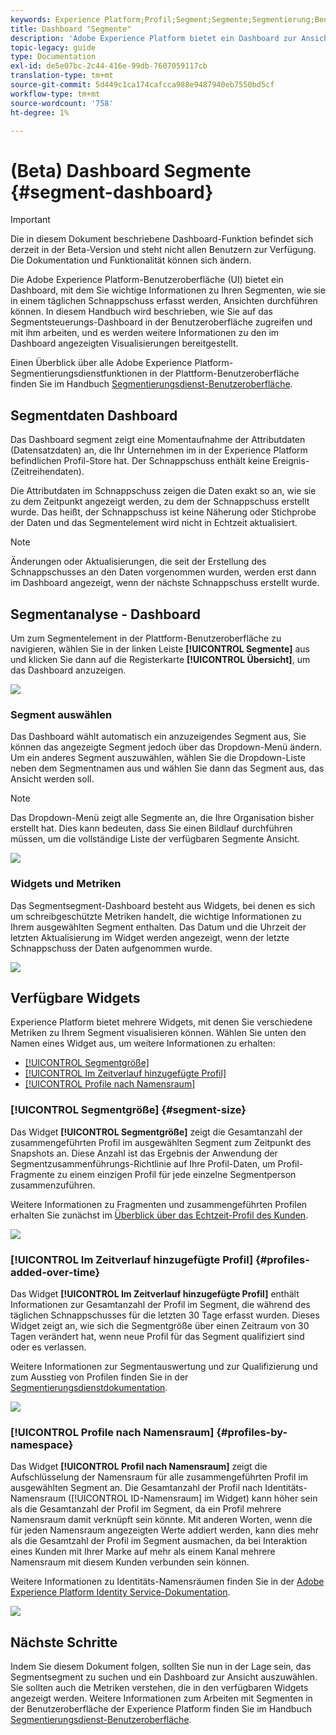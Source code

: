 ```yaml
---
keywords: Experience Platform;Profil;Segment;Segmente;Segmentierung;Benutzeroberfläche;UI;Anpassen;SegmentDashboard;Dashboard
title: Dashboard "Segmente"
description: 'Adobe Experience Platform bietet ein Dashboard zur Ansicht wichtiger Informationen zu Segmenten, die Ihr Unternehmen erstellt hat. '
topic-legacy: guide
type: Documentation
exl-id: de5e07bc-2c44-416e-99db-7607059117cb
translation-type: tm+mt
source-git-commit: 5d449c1ca174cafcca988e9487940eb7550bd5cf
workflow-type: tm+mt
source-wordcount: '758'
ht-degree: 1%

---
```


# (Beta) Dashboard Segmente {#segment-dashboard}

>[!IMPORTANT]
>
>Die in diesem Dokument beschriebene Dashboard-Funktion befindet sich derzeit in der Beta-Version und steht nicht allen Benutzern zur Verfügung. Die Dokumentation und Funktionalität können sich ändern.

Die Adobe Experience Platform-Benutzeroberfläche (UI) bietet ein Dashboard, mit dem Sie wichtige Informationen zu Ihren Segmenten, wie sie in einem täglichen Schnappschuss erfasst werden, Ansichten durchführen können. In diesem Handbuch wird beschrieben, wie Sie auf das Segmentsteuerungs-Dashboard in der Benutzeroberfläche zugreifen und mit ihm arbeiten, und es werden weitere Informationen zu den im Dashboard angezeigten Visualisierungen bereitgestellt.

Einen Überblick über alle Adobe Experience Platform-Segmentierungsdienstfunktionen in der Plattform-Benutzeroberfläche finden Sie im Handbuch [Segmentierungsdienst-Benutzeroberfläche](../../segmentation/ui/overview.md).

## Segmentdaten Dashboard

Das Dashboard segment zeigt eine Momentaufnahme der Attributdaten (Datensatzdaten) an, die Ihr Unternehmen im in der Experience Platform befindlichen Profil-Store hat. Der Schnappschuss enthält keine Ereignis- (Zeitreihendaten).

Die Attributdaten im Schnappschuss zeigen die Daten exakt so an, wie sie zu dem Zeitpunkt angezeigt werden, zu dem der Schnappschuss erstellt wurde. Das heißt, der Schnappschuss ist keine Näherung oder Stichprobe der Daten und das Segmentelement wird nicht in Echtzeit aktualisiert.

>[!NOTE]
>
>Änderungen oder Aktualisierungen, die seit der Erstellung des Schnappschusses an den Daten vorgenommen wurden, werden erst dann im Dashboard angezeigt, wenn der nächste Schnappschuss erstellt wurde.

## Segmentanalyse - Dashboard

Um zum Segmentelement in der Plattform-Benutzeroberfläche zu navigieren, wählen Sie in der linken Leiste **[!UICONTROL Segmente]** aus und klicken Sie dann auf die Registerkarte **[!UICONTROL Übersicht]**, um das Dashboard anzuzeigen.

![](../images/segments/dashboard-overview.png)

### Segment auswählen

Das Dashboard wählt automatisch ein anzuzeigendes Segment aus, Sie können das angezeigte Segment jedoch über das Dropdown-Menü ändern. Um ein anderes Segment auszuwählen, wählen Sie die Dropdown-Liste neben dem Segmentnamen aus und wählen Sie dann das Segment aus, das Ansicht werden soll.

>[!NOTE]
>
>Das Dropdown-Menü zeigt alle Segmente an, die Ihre Organisation bisher erstellt hat. Dies kann bedeuten, dass Sie einen Bildlauf durchführen müssen, um die vollständige Liste der verfügbaren Segmente Ansicht.

![](../images/segments/change-segment.png)

### Widgets und Metriken

Das Segmentsegment-Dashboard besteht aus Widgets, bei denen es sich um schreibgeschützte Metriken handelt, die wichtige Informationen zu Ihrem ausgewählten Segment enthalten. Das Datum und die Uhrzeit der letzten Aktualisierung im Widget werden angezeigt, wenn der letzte Schnappschuss der Daten aufgenommen wurde.

![](../images/segments/widget-timestamp.png)

## Verfügbare Widgets

Experience Platform bietet mehrere Widgets, mit denen Sie verschiedene Metriken zu Ihrem Segment visualisieren können. Wählen Sie unten den Namen eines Widget aus, um weitere Informationen zu erhalten:

* [[!UICONTROL Segmentgröße]](#segment-size)
* [[!UICONTROL Im Zeitverlauf hinzugefügte Profil]](#profiles-added-over-time)
* [[!UICONTROL Profile nach Namensraum]](#profiles-by-namespace)

### [!UICONTROL Segmentgröße] {#segment-size}

Das Widget **[!UICONTROL Segmentgröße]** zeigt die Gesamtanzahl der zusammengeführten Profil im ausgewählten Segment zum Zeitpunkt des Snapshots an. Diese Anzahl ist das Ergebnis der Anwendung der Segmentzusammenführungs-Richtlinie auf Ihre Profil-Daten, um Profil-Fragmente zu einem einzigen Profil für jede einzelne Segmentperson zusammenzuführen.

Weitere Informationen zu Fragmenten und zusammengeführten Profilen erhalten Sie zunächst im [Überblick über das Echtzeit-Profil des Kunden](../../profile/home.md).

![](../images/segments/segment-size.png)

### [!UICONTROL Im Zeitverlauf hinzugefügte Profil] {#profiles-added-over-time}

Das Widget **[!UICONTROL Im Zeitverlauf hinzugefügte Profil]** enthält Informationen zur Gesamtanzahl der Profil im Segment, die während des täglichen Schnappschusses für die letzten 30 Tage erfasst wurden. Dieses Widget zeigt an, wie sich die Segmentgröße über einen Zeitraum von 30 Tagen verändert hat, wenn neue Profil für das Segment qualifiziert sind oder es verlassen.

Weitere Informationen zur Segmentauswertung und zur Qualifizierung und zum Ausstieg von Profilen finden Sie in der [Segmentierungsdienstdokumentation](../../segmentation/home.md).

![](../images/segments/profiles-added-over-time.png)

### [!UICONTROL Profile nach Namensraum] {#profiles-by-namespace}

Das Widget **[!UICONTROL Profil nach Namensraum]** zeigt die Aufschlüsselung der Namensraum für alle zusammengeführten Profil im ausgewählten Segment an. Die Gesamtanzahl der Profil nach Identitäts-Namensraum ([!UICONTROL ID-Namensraum] im Widget) kann höher sein als die Gesamtanzahl der Profil im Segment, da ein Profil mehrere Namensraum damit verknüpft sein könnte. Mit anderen Worten, wenn die für jeden Namensraum angezeigten Werte addiert werden, kann dies mehr als die Gesamtzahl der Profil im Segment ausmachen, da bei Interaktion eines Kunden mit Ihrer Marke auf mehr als einem Kanal mehrere Namensraum mit diesem Kunden verbunden sein können.

Weitere Informationen zu Identitäts-Namensräumen finden Sie in der [Adobe Experience Platform Identity Service-Dokumentation](../../identity-service/home.md).

![](../images/segments/profiles-by-namespace.png)

## Nächste Schritte

Indem Sie diesem Dokument folgen, sollten Sie nun in der Lage sein, das Segmentsegment zu suchen und ein Dashboard zur Ansicht auszuwählen. Sie sollten auch die Metriken verstehen, die in den verfügbaren Widgets angezeigt werden. Weitere Informationen zum Arbeiten mit Segmenten in der Benutzeroberfläche der Experience Platform finden Sie im Handbuch [Segmentierungsdienst-Benutzeroberfläche](../../segmentation/ui/overview.md).
